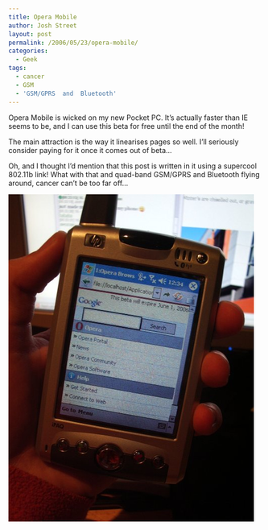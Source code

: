 ```yaml
---
title: Opera Mobile
author: Josh Street
layout: post
permalink: /2006/05/23/opera-mobile/
categories:
  - Geek
tags:
  - cancer
  - GSM
  - 'GSM/GPRS  and  Bluetooth'
---
```

Opera Mobile is wicked on my new Pocket PC. It&#8217;s actually faster than IE seems to be, and I can use this beta for free until the end of the month!

The main attraction is the way it linearises pages so well. I&#8217;ll seriously consider paying for it once it comes out of beta&#8230;

Oh, and I thought I&#8217;d mention that this post is written in it using a supercool 802.11b link! What with that and quad-band GSM/GPRS and Bluetooth flying around, cancer can&#8217;t be too far off&#8230;

![iPaq running Opera Beta][1]

 [1]: /blog/wp-content/2006/05/ipaq-opera.jpg